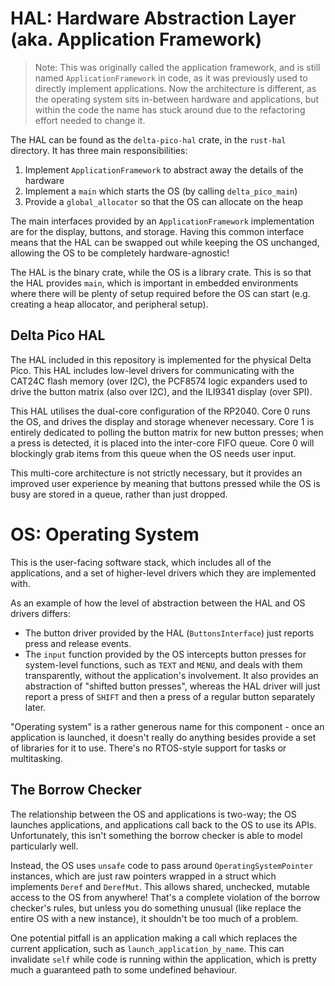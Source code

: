 # HAL: Hardware Abstraction Layer (aka. Application Framework)

> Note: This was originally called the application framework, and is still named
> `ApplicationFramework` in code, as it was previously used to directly implement applications. Now
> the architecture is different, as the operating system sits in-between hardware and applications,
> but within the code the name has stuck around due to the refactoring effort needed to change it.

The HAL can be found as the `delta-pico-hal` crate, in the `rust-hal` directory. It has three main
responsibilities:

1. Implement `ApplicationFramework` to abstract away the details of the hardware
2. Implement a `main` which starts the OS (by calling `delta_pico_main`)
3. Provide a `global_allocator` so that the OS can allocate on the heap

The main interfaces provided by an `ApplicationFramework` implementation are for the display,
buttons, and storage. Having this common interface means that the HAL can be swapped out while
keeping the OS unchanged, allowing the OS to be completely hardware-agnostic!

The HAL is the binary crate, while the OS is a library crate. This is so that the HAL provides
`main`, which is important in embedded environments where there will be plenty of setup required
before the OS can start (e.g. creating a heap allocator, and peripheral setup).

## Delta Pico HAL

The HAL included in this repository is implemented for the physical Delta Pico. This HAL includes
low-level drivers for communicating with the CAT24C flash memory (over I2C), the PCF8574 logic
expanders used to drive the button matrix (also over I2C), and the ILI9341 display (over SPI).

This HAL utilises the dual-core configuration of the RP2040. Core 0 runs the OS, and drives the
display and storage whenever necessary. Core 1 is entirely dedicated to polling the button matrix
for new button presses; when a press is detected, it is placed into the inter-core FIFO queue. Core
0 will blockingly grab items from this queue when the OS needs user input.

This multi-core architecture is not strictly necessary, but it provides an improved user experience
by meaning that buttons pressed while the OS is busy are stored in a queue, rather than just
dropped.

# OS: Operating System

This is the user-facing software stack, which includes all of the applications, and a set of
higher-level drivers which they are implemented with.

As an example of how the level of abstraction between the HAL and OS drivers differs:

- The button driver provided by the HAL (`ButtonsInterface`) just reports press and release events.
- The `input` function provided by the OS intercepts button presses for system-level functions, such
  as `TEXT` and `MENU`, and deals with them transparently, without the application's involvement.
  It also provides an abstraction of "shifted button presses", whereas the HAL driver will just
  report a press of `SHIFT` and then a press of a regular button separately later.

"Operating system" is a rather generous name for this component - once an application is launched,
it doesn't really do anything besides provide a set of libraries for it to use. There's no
RTOS-style support for tasks or multitasking.

## The Borrow Checker

The relationship between the OS and applications is two-way; the OS launches applications, and
applications call back to the OS to use its APIs. Unfortunately, this isn't something the borrow
checker is able to model particularly well.

Instead, the OS uses `unsafe` code to pass around `OperatingSystemPointer` instances, which are
just raw pointers wrapped in a struct which implements `Deref` and `DerefMut`. This allows
shared, unchecked, mutable access to the OS from anywhere! That's a complete violation of the 
borrow checker's rules, but unless you do something unusual (like replace the entire OS with a new
instance), it shouldn't be too much of a problem.

One potential pitfall is an application making a call which replaces the current application, such
as `launch_application_by_name`. This can invalidate `self` while code is running within the
application, which is pretty much a guaranteed path to some undefined behaviour.
